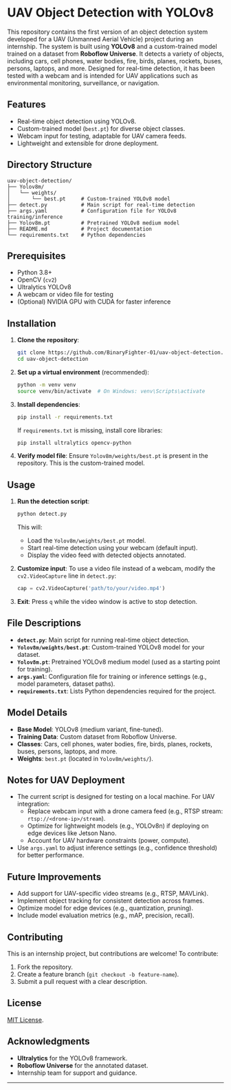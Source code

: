 # UAV Object Detection with YOLOv8

This repository contains the first version of an object detection system developed for a UAV (Unmanned Aerial Vehicle) project during an internship. The system is built using **YOLOv8** and a custom-trained model trained on a dataset from **Roboflow Universe**. It detects a variety of objects, including cars, cell phones, water bodies, fire, birds, planes, rockets, buses, persons, laptops, and more. Designed for real-time detection, it has been tested with a webcam and is intended for UAV applications such as environmental monitoring, surveillance, or navigation.

## Features
- Real-time object detection using YOLOv8.
- Custom-trained model (`best.pt`) for diverse object classes.
- Webcam input for testing, adaptable for UAV camera feeds.
- Lightweight and extensible for drone deployment.

## Directory Structure
```
uav-object-detection/
├── Yolov8m/
│   └── weights/
│       └── best.pt     # Custom-trained YOLOv8 model
├── detect.py           # Main script for real-time detection
├── args.yaml           # Configuration file for YOLOv8 training/inference
├── Yolov8m.pt          # Pretrained YOLOv8 medium model
├── README.md           # Project documentation
└── requirements.txt    # Python dependencies
```

## Prerequisites
- Python 3.8+
- OpenCV (`cv2`)
- Ultralytics YOLOv8
- A webcam or video file for testing
- (Optional) NVIDIA GPU with CUDA for faster inference

## Installation
1. **Clone the repository**:
   ```bash
   git clone https://github.com/BinaryFighter-01/uav-object-detection.git
   cd uav-object-detection
   ```

2. **Set up a virtual environment** (recommended):
   ```bash
   python -m venv venv
   source venv/bin/activate  # On Windows: venv\Scripts\activate
   ```

3. **Install dependencies**:
   ```bash
   pip install -r requirements.txt
   ```
   If `requirements.txt` is missing, install core libraries:
   ```bash
   pip install ultralytics opencv-python
   ```

4. **Verify model file**:
   Ensure `Yolov8m/weights/best.pt` is present in the repository. This is the custom-trained model.

## Usage
1. **Run the detection script**:
   ```bash
   python detect.py
   ```
   This will:
   - Load the `Yolov8m/weights/best.pt` model.
   - Start real-time detection using your webcam (default input).
   - Display the video feed with detected objects annotated.

2. **Customize input**:
   To use a video file instead of a webcam, modify the `cv2.VideoCapture` line in `detect.py`:
   ```python
   cap = cv2.VideoCapture('path/to/your/video.mp4')
   ```

3. **Exit**:
   Press `q` while the video window is active to stop detection.

## File Descriptions
- **`detect.py`**: Main script for running real-time object detection.
- **`Yolov8m/weights/best.pt`**: Custom-trained YOLOv8 model for your dataset.
- **`Yolov8m.pt`**: Pretrained YOLOv8 medium model (used as a starting point for training).
- **`args.yaml`**: Configuration file for training or inference settings (e.g., model parameters, dataset paths).
- **`requirements.txt`**: Lists Python dependencies required for the project.

## Model Details
- **Base Model**: YOLOv8 (medium variant, fine-tuned).
- **Training Data**: Custom dataset from Roboflow Universe.
- **Classes**: Cars, cell phones, water bodies, fire, birds, planes, rockets, buses, persons, laptops, and more.
- **Weights**: `best.pt` (located in `Yolov8m/weights/`).

## Notes for UAV Deployment
- The current script is designed for testing on a local machine. For UAV integration:
  - Replace webcam input with a drone camera feed (e.g., RTSP stream: `rtsp://<drone-ip>/stream`).
  - Optimize for lightweight models (e.g., YOLOv8n) if deploying on edge devices like Jetson Nano.
  - Account for UAV hardware constraints (power, compute).
- Use `args.yaml` to adjust inference settings (e.g., confidence threshold) for better performance.

## Future Improvements
- Add support for UAV-specific video streams (e.g., RTSP, MAVLink).
- Implement object tracking for consistent detection across frames.
- Optimize model for edge devices (e.g., quantization, pruning).
- Include model evaluation metrics (e.g., mAP, precision, recall).

## Contributing
This is an internship project, but contributions are welcome! To contribute:
1. Fork the repository.
2. Create a feature branch (`git checkout -b feature-name`).
3. Submit a pull request with a clear description.

## License
[MIT License](LICENSE).

## Acknowledgments
- **Ultralytics** for the YOLOv8 framework.
- **Roboflow Universe** for the annotated dataset.
- Internship team for support and guidance.

---
